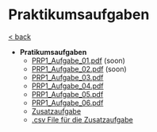 # Praktikumsaufgaben

[< back](../B-REE-PR1.md)

- __Pratikumsaufgaben__
  - [PRP1\_Aufgabe\_01.pdf](./PRP1_Aufgabe_01.pdf) (soon)
  - [PRP1\_Aufgabe\_02.pdf](./PRP1_Aufgabe_02.pdf) (soon)
  - [PRP1\_Aufgabe\_03.pdf](./PRP1_Aufgabe_03.pdf)
  - [PRP1\_Aufgabe\_04.pdf](./PRP1_Aufgabe_04.pdf)
  - [PRP1\_Aufgabe\_05.pdf](./PRP1_Aufgabe_05.pdf)
  - [PRP1\_Aufgabe\_06.pdf](./PRP1_Aufgabe_06.pdf)
  - [Zusatzaufgabe](./PRP1_Zusatzaufgabe.pdf)
  - [.csv File für die Zusatzaufgabe](./module.csv)